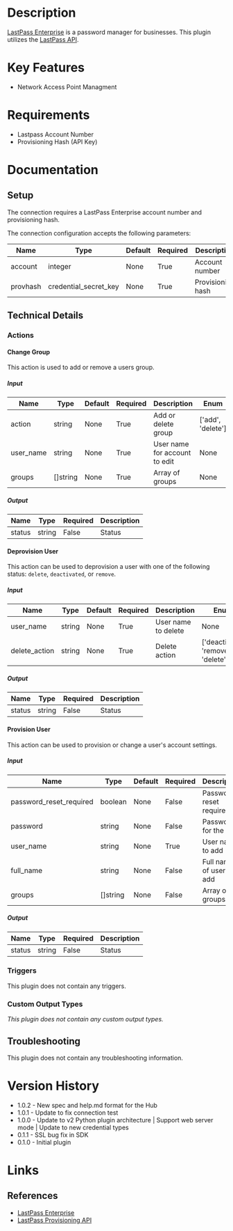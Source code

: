 # Description

[LastPass Enterprise](https://www.lastpass.com/enterprise) is a password manager for businesses.
This plugin utilizes the [LastPass API](https://enterprise.lastpass.com/users/set-up-create-new-user-2/lastpass-provisioning-api/).

# Key Features

* Network Access Point Managment

# Requirements

* Lastpass Account Number
* Provisioning Hash (API Key)

# Documentation

## Setup

The connection requires a LastPass Enterprise account number and provisioning hash.

The connection configuration accepts the following parameters:

|Name|Type|Default|Required|Description|Enum|
|----|----|-------|--------|-----------|----|
|account|integer|None|True|Account number|None|
|provhash|credential_secret_key|None|True|Provisioning hash|None|

## Technical Details

### Actions

#### Change Group

This action is used to add or remove a users group.

##### Input

|Name|Type|Default|Required|Description|Enum|
|----|----|-------|--------|-----------|----|
|action|string|None|True|Add or delete group|['add', 'delete']|
|user_name|string|None|True|User name for account to edit|None|
|groups|[]string|None|True|Array of groups|None|

##### Output

|Name|Type|Required|Description|
|----|----|--------|-----------|
|status|string|False|Status|

#### Deprovision User

This action can be used to deprovision a user with one of the following status: `delete`, `deactivated`, or `remove`.

##### Input

|Name|Type|Default|Required|Description|Enum|
|----|----|-------|--------|-----------|----|
|user_name|string|None|True|User name to delete|None|
|delete_action|string|None|True|Delete action|['deactivate', 'remove', 'delete']|

##### Output

|Name|Type|Required|Description|
|----|----|--------|-----------|
|status|string|False|Status|

#### Provision User

This action can be used to provision or change a user's account settings.

##### Input

|Name|Type|Default|Required|Description|Enum|
|----|----|-------|--------|-----------|----|
|password_reset_required|boolean|None|False|Password reset required|None|
|password|string|None|False|Password for the user|None|
|user_name|string|None|True|User name to add|None|
|full_name|string|None|False|Full name of user to add|None|
|groups|[]string|None|False|Array of groups|None|

##### Output

|Name|Type|Required|Description|
|----|----|--------|-----------|
|status|string|False|Status|

### Triggers

This plugin does not contain any triggers.

### Custom Output Types

_This plugin does not contain any custom output types._

## Troubleshooting

This plugin does not contain any troubleshooting information.

# Version History

* 1.0.2 - New spec and help.md format for the Hub
* 1.0.1 - Update to fix connection test
* 1.0.0 - Update to v2 Python plugin architecture | Support web server mode | Update to new credential types
* 0.1.1 - SSL bug fix in SDK
* 0.1.0 - Initial plugin

# Links

## References

* [LastPass Enterprise](https://www.lastpass.com/enterprise)
* [LastPass Provisioning API](https://enterprise.lastpass.com/users/set-up-create-new-user-2/lastpass-provisioning-api/)

